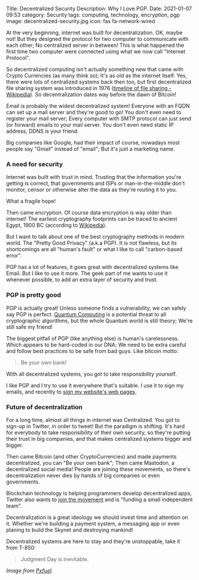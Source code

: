 Title: Decentralized Security
Description: Why I Love PGP.
Date: 2021-01-07 09:53
category: Security
tags: computing, technology, encryption, pgp
image: decentralized-security.jpg
icon: fas fa-network-wired


At the very beginning, internet was built for decentralization. OK, maybe not! But they designed the protocol for two computer to communicate with each other; No centralized server in between! This is what happened the first time two computer were connected using what we now call "Internet Protocol".

So decentralized computing isn't actually something new that came with Crypto Currencies (as many think so); It's as old as the internet itself. Yes, there were lots of centralized systems back then too, but first decentralized file sharing system was introduced in 1976 ([timeline of file sharing - Wikipedia](https://en.wikipedia.org/wiki/Timeline_of_file_sharing)). So decentralization dates way before the dawn of Bitcoin!

Email is probably the widest decentralized system! Everyone with an FQDN can set up a mail server and they're good to go! You don't even need to register your mail server; Every computer with SMTP protocol can just send (or forward) emails to your mail server. You don't even need static IP address, DDNS is your friend.

Big companies like Google, had their impact of course, nowadays most people say "Gmail" instead of "email"; But it's just a marketing name.


### A need for security
Internet was built with trust in mind. Trusting that the information you're getting is correct, that governments and ISPs or man-in-the-middle don't monitor, censor or otherwise alter the data as they're routing it to you.

What a fragile hope!

Then came encryption. Of course data encryption is way older than internet! The earliest cryptography footprints can be traced to ancient Egypt, 1900 BC (according to [Wikipedia](https://en.wikipedia.org/wiki/History_of_cryptography)).

But I want to talk about one of the best cryptography methods in modern world. The "Pretty Good Privacy" (a.k.a PGP). It is not flawless, but its shortcomings are all "human's fault" or what I like to call "carbon-based error".

PGP has a lot of features, it goes great with decentralized systems like Email. But I like to use it more. The geek part of me wants to use it whenever possible, to add an extra layer of security and trust.


### PGP is pretty good
PGP is actually great! Unless someone finds a vulnerability, we can safely say PGP is perfect. [Quantum Computing](/quantum-computing.html) is a potential threat to all cryptographic algorithms, but the whole Quantum world is still theory; We're still safe my friend!

The biggest pitfall of PGP (like anything else) is human's carelessness. Which appears to be hard-coded in our DNA; We need to be extra careful and follow best practices to be safe from bad guys. Like bitcoin motto:
> Be your own bank!

With all decentralized systems, you got to take responsibility yourself.

I like PGP and I try to use it everywhere that's suitable. I use it to sign my emails, and recently to [sign my website's web pages](/signing-webpages.html).


### Future of decentralization
For a long time, almost all things in internet was Centralized. You got to sign-up in Twitter, in order to tweet! But the paradigm is shifting. It's hard for everybody to take responsibility of their own security, so they're putting their trust in big companies, and that makes centralized systems bigger and bigger.

Then came Bitcoin (and other CryptoCurrencies) and made payments decentralized, you can "Be your own bank"; Then came Mastodon, a decentralized social media! People are joining these movements, so there's decentralization never dies by hands of big companies or even governments.

Blockchain technology is helping programmers develop decentralized apps, Twitter also wants to [join the movement](https://twitter.com/jack/status/1204766078468911106?s=20) and is "funding a small independent team".

Decentralization is a great ideology we should invest time and attention on it. Whether we're building a payment system, a messaging app or even planing to build the Skynet and destroying mankind!

Decentralized systems are here to stay and they're unstoppable, take it from T-850:
> Judgment Day is inevitable.


*Image from [Pxfuel](https://www.pxfuel.com/en/free-photo-jrpjv).*
